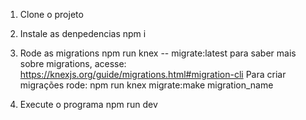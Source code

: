 1. Clone o projeto

2. Instale as denpedencias
npm i 

4. Rode as migrations
npm run knex -- migrate:latest
para saber mais sobre migrations, acesse: https://knexjs.org/guide/migrations.html#migration-cli
Para criar migrações rode: 
npm run knex migrate:make migration_name 
3. Execute o programa
npm run dev 

